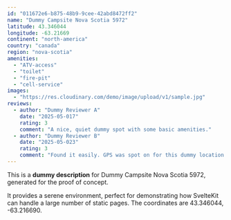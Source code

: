 ```yaml
---
id: "011672e6-b875-48b9-9cee-42abd8472ff2"
name: "Dummy Campsite Nova Scotia 5972"
latitude: 43.346044
longitude: -63.21669
continent: "north-america"
country: "canada"
region: "nova-scotia"
amenities:
  - "ATV-access"
  - "toilet"
  - "fire-pit"
  - "cell-service"
images:
  - "https://res.cloudinary.com/demo/image/upload/v1/sample.jpg"
reviews:
  - author: "Dummy Reviewer A"
    date: "2025-05-017"
    rating: 3
    comment: "A nice, quiet dummy spot with some basic amenities."
  - author: "Dummy Reviewer B"
    date: "2025-05-023"
    rating: 3
    comment: "Found it easily. GPS was spot on for this dummy location."
---
```


This is a **dummy description** for Dummy Campsite Nova Scotia 5972, generated for the proof of concept.

It provides a serene environment, perfect for demonstrating how SvelteKit can handle a large number of static pages. The coordinates are 43.346044, -63.216690.
